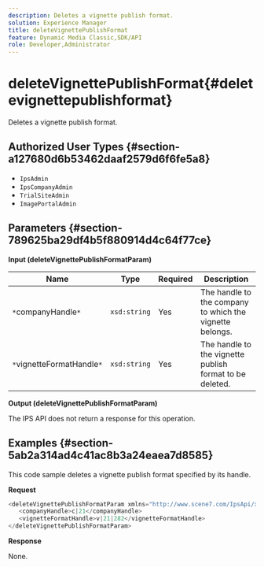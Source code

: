 ```yaml
---
description: Deletes a vignette publish format.
solution: Experience Manager
title: deleteVignettePublishFormat
feature: Dynamic Media Classic,SDK/API
role: Developer,Administrator
---
```


# deleteVignettePublishFormat{#deletevignettepublishformat}

Deletes a vignette publish format.

## Authorized User Types {#section-a127680d6b53462daaf2579d6f6fe5a8}

* `IpsAdmin` 
* `IpsCompanyAdmin` 
* `TrialSiteAdmin` 
* `ImagePortalAdmin`

## Parameters {#section-789625ba29df4b5f880914d4c64f77ce}

**Input (deleteVignettePublishFormatParam)** 

|  Name  | Type  | Required  | Description  |
|---|---|---|---|
|  `*`companyHandle`*`  | `xsd:string`  | Yes  | The handle to the company to which the vignette belongs.  |
|  `*`vignetteFormatHandle`*`  | `xsd:string`  | Yes  | The handle to the vignette publish format to be deleted.  |

**Output (deleteVignettePublishFormatParam)**

The IPS API does not return a response for this operation.

## Examples {#section-5ab2a314ad4c41ac8b3a24eaea7d8585}

This code sample deletes a vignette publish format specified by its handle.

**Request** 

```java
<deleteVignettePublishFormatParam xmlns="http://www.scene7.com/IpsApi/xsd/2008-01-15">
   <companyHandle>c|21</companyHandle>
   <vignetteFormatHandle>v|21|282</vignetteFormatHandle>
</deleteVignettePublishFormatParam>
```

**Response**

None. 
